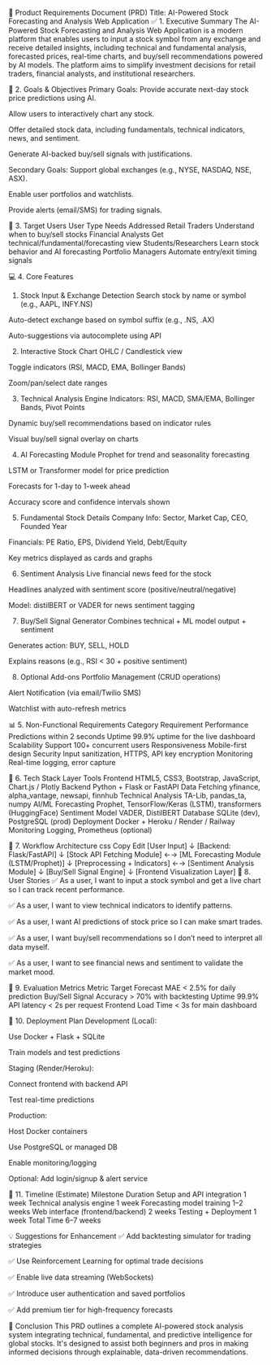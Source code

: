 📄 Product Requirements Document (PRD)
Title: AI-Powered Stock Forecasting and Analysis Web Application
✅ 1. Executive Summary
The AI-Powered Stock Forecasting and Analysis Web Application is a modern platform that enables users to input a stock symbol from any exchange and receive detailed insights, including technical and fundamental analysis, forecasted prices, real-time charts, and buy/sell recommendations powered by AI models. The platform aims to simplify investment decisions for retail traders, financial analysts, and institutional researchers.

🎯 2. Goals & Objectives
Primary Goals:
Provide accurate next-day stock price predictions using AI.

Allow users to interactively chart any stock.

Offer detailed stock data, including fundamentals, technical indicators, news, and sentiment.

Generate AI-backed buy/sell signals with justifications.

Secondary Goals:
Support global exchanges (e.g., NYSE, NASDAQ, NSE, ASX).

Enable user portfolios and watchlists.

Provide alerts (email/SMS) for trading signals.

👥 3. Target Users
User Type	Needs Addressed
Retail Traders	Understand when to buy/sell stocks
Financial Analysts	Get technical/fundamental/forecasting view
Students/Researchers	Learn stock behavior and AI forecasting
Portfolio Managers	Automate entry/exit timing signals

💻 4. Core Features
1. Stock Input & Exchange Detection
Search stock by name or symbol (e.g., AAPL, INFY.NS)

Auto-detect exchange based on symbol suffix (e.g., .NS, .AX)

Auto-suggestions via autocomplete using API

2. Interactive Stock Chart
OHLC / Candlestick view

Toggle indicators (RSI, MACD, EMA, Bollinger Bands)

Zoom/pan/select date ranges

3. Technical Analysis Engine
Indicators: RSI, MACD, SMA/EMA, Bollinger Bands, Pivot Points

Dynamic buy/sell recommendations based on indicator rules

Visual buy/sell signal overlay on charts

4. AI Forecasting Module
Prophet for trend and seasonality forecasting

LSTM or Transformer model for price prediction

Forecasts for 1-day to 1-week ahead

Accuracy score and confidence intervals shown

5. Fundamental Stock Details
Company Info: Sector, Market Cap, CEO, Founded Year

Financials: PE Ratio, EPS, Dividend Yield, Debt/Equity

Key metrics displayed as cards and graphs

6. Sentiment Analysis
Live financial news feed for the stock

Headlines analyzed with sentiment score (positive/neutral/negative)

Model: distilBERT or VADER for news sentiment tagging

7. Buy/Sell Signal Generator
Combines technical + ML model output + sentiment

Generates action: BUY, SELL, HOLD

Explains reasons (e.g., RSI < 30 + positive sentiment)

8. Optional Add-ons
Portfolio Management (CRUD operations)

Alert Notification (via email/Twilio SMS)

Watchlist with auto-refresh metrics

📊 5. Non-Functional Requirements
Category	Requirement
Performance	Predictions within 2 seconds
Uptime	99.9% uptime for the live dashboard
Scalability	Support 100+ concurrent users
Responsiveness	Mobile-first design
Security	Input sanitization, HTTPS, API key encryption
Monitoring	Real-time logging, error capture

🧱 6. Tech Stack
Layer	Tools
Frontend	HTML5, CSS3, Bootstrap, JavaScript, Chart.js / Plotly
Backend	Python + Flask or FastAPI
Data Fetching	yfinance, alpha_vantage, newsapi, finnhub
Technical Analysis	TA-Lib, pandas_ta, numpy
AI/ML Forecasting	Prophet, TensorFlow/Keras (LSTM), transformers (HuggingFace)
Sentiment Model	VADER, DistilBERT
Database	SQLite (dev), PostgreSQL (prod)
Deployment	Docker + Heroku / Render / Railway
Monitoring	Logging, Prometheus (optional)

🔄 7. Workflow Architecture
css
Copy
Edit
[User Input]
    ↓
[Backend: Flask/FastAPI]
    ↓
[Stock API Fetching Module] ←→ [ML Forecasting Module (LSTM/Prophet)]
    ↓
[Preprocessing + Indicators] ←→ [Sentiment Analysis Module]
    ↓
[Buy/Sell Signal Engine]
    ↓
[Frontend Visualization Layer]
📝 8. User Stories
✅ As a user, I want to input a stock symbol and get a live chart so I can track recent performance.

✅ As a user, I want to view technical indicators to identify patterns.

✅ As a user, I want AI predictions of stock price so I can make smart trades.

✅ As a user, I want buy/sell recommendations so I don’t need to interpret all data myself.

✅ As a user, I want to see financial news and sentiment to validate the market mood.

🧪 9. Evaluation Metrics
Metric	Target
Forecast MAE	< 2.5% for daily prediction
Buy/Sell Signal Accuracy	> 70% with backtesting
Uptime	99.9%
API latency	< 2s per request
Frontend Load Time	< 3s for main dashboard

🚀 10. Deployment Plan
Development (Local):

Use Docker + Flask + SQLite

Train models and test predictions

Staging (Render/Heroku):

Connect frontend with backend API

Test real-time predictions

Production:

Host Docker containers

Use PostgreSQL or managed DB

Enable monitoring/logging

Optional: Add login/signup & alert service

📅 11. Timeline (Estimate)
Milestone	Duration
Setup and API integration	1 week
Technical analysis engine	1 week
Forecasting model training	1–2 weeks
Web interface (frontend/backend)	2 weeks
Testing + Deployment	1 week
Total Time	6–7 weeks

💡 Suggestions for Enhancement
✅ Add backtesting simulator for trading strategies

✅ Use Reinforcement Learning for optimal trade decisions

✅ Enable live data streaming (WebSockets)

✅ Introduce user authentication and saved portfolios

✅ Add premium tier for high-frequency forecasts

📌 Conclusion
This PRD outlines a complete AI-powered stock analysis system integrating technical, fundamental, and predictive intelligence for global stocks. It's designed to assist both beginners and pros in making informed decisions through explainable, data-driven recommendations.
